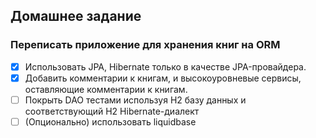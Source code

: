 ## Домашнее задание
### Переписать приложение для хранения книг на ORM
- [x]  Использовать JPA, Hibernate только в качестве JPA-провайдера.
- [x] Добавить комментарии к книгам, и высокоуровневые сервисы, оставляющие комментарии к книгам.
- [ ] Покрыть DAO тестами используя H2 базу данных и соответствующий H2 Hibernate-диалект
- [ ] (Опционально) использовать liquidbase